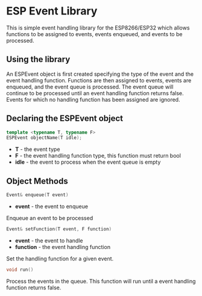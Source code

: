 # ESP Event Library

This is simple event handling library for the ESP8266/ESP32 which allows functions
to be assigned to events, events enqueued, and events to be processed.

## Using the library

An ESPEvent object is first created specifying the type of the event and the
event handling function. Functions are then assigned to events, events are
enqueued, and the event queue is processed. The event queue will continue to be
processed until an event handling function returns false. Events for which no
handling function has been assigned are ignored.

## Declaring the ESPEvent object

```c++
template <typename T, typename F>
ESPEvent objectName(T idle);
```

- **T** - the event type
- **F** - the event handling function type, this function must return bool
- **idle** - the event to process when the event queue is empty

## Object Methods

```c++
Event& enqueue(T event)
```

- **event** - the event to enqueue

Enqueue an event to be processed

```c++
Event& setFunction(T event, F function)
```

- **event** - the event to handle
- **function** - the event handling function

Set the handling function for a given event.

```c++
void run()
```

Process the events in the queue. This function will run until a event handling
function returns false.
